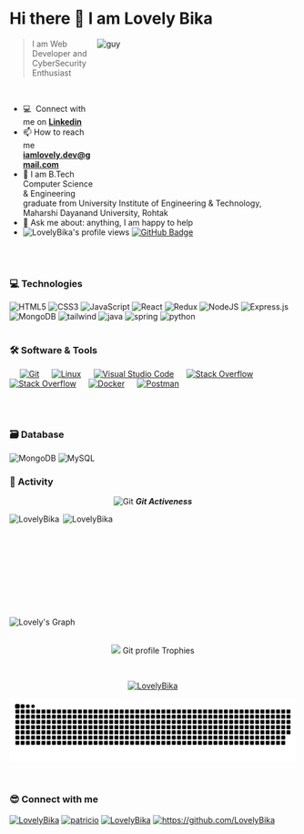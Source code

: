  
### <h1>Hi there 👋 I am Lovely Bika</h1>
 <img align="right" height="270px" alt="guy" width="350" src="https://i.pinimg.com/originals/e4/26/70/e426702edf874b181aced1e2fa5c6cde.gif" /> </a>
> I am Web Developer and CyberSecurity Enthusiast
<br />

<!--- 🌱 &nbsp;I'm currently studying for Bsc. (Hons.) in IT at University of Moratuwa-->
- :computer: &nbsp;Connect with me on **[Linkedin](https://www.linkedin.com/in/lovely-b2133619a/)**
- 📫 How to reach me **iamlovely.dev@gmail.com**
- 📝 I am B.Tech Computer Science & Engineering graduate from University Institute of Engineering & Technology, Maharshi Dayanand University, Rohtak 
- 💬 Ask me about: anything, I am happy to help
- 	<img src="https://komarev.com/ghpvc/?username=LovelyBika&label=Profile%20views&color=brightgreen&style=plastic" alt="LovelyBika's profile views" /> 
	<a href="https://github.com/LovelyBika?tab=followers"><img src="https://img.shields.io/github/followers/LovelyBika?label=Followers&style=social" alt="GitHub Badge"></a>
<br><br>

### 💻 Technologies 

<div>
  <img  alt="HTML5" src="https://img.shields.io/badge/html5-%23E34F26.svg?style=for-the-badge&logo=html5&logoColor=white"/>
  <img  alt="CSS3" src="https://img.shields.io/badge/css3-%231572B6.svg?style=for-the-badge&logo=css3&logoColor=white"/>
  <img  alt="JavaScript" src="https://img.shields.io/badge/javascript-%23323330.svg?style=for-the-badge&logo=javascript&logoColor=%23F7DF1E"/>
  <img  alt="React" src="https://img.shields.io/badge/react-%2320232a.svg?style=for-the-badge&logo=react&logoColor=%2361DAFB"/>
  <img  alt="Redux" src="https://img.shields.io/badge/redux-%23593d88.svg?style=for-the-badge&logo=redux&logoColor=white"/>  
  <img  alt="NodeJS" src="https://img.shields.io/badge/node.js-%2343853D.svg?style=for-the-badge&logo=node-dot-js&logoColor=white"/>
  <img  alt="Express.js" src="https://img.shields.io/badge/express.js-%23404d59.svg?style=for-the-badge&logo=express&logoColor=%2361DAFB"/>
  <img  alt="MongoDB" src ="https://img.shields.io/badge/MongoDB-%234ea94b.svg?style=for-the-badge&logo=mongodb&logoColor=white"/>
  <img  alt="tailwind" src="https://img.shields.io/badge/Tailwind_CSS-38B2AC?style=for-the-badge&logo=tailwind-css&logoColor=white"/>
  <img  alt="java" src ="https://img.shields.io/badge/Java-ED8B00?style=for-the-badge&logo=java&logoColor=white"/>
  <img  alt="spring" src ="https://img.shields.io/badge/Spring-6DB33F?style=for-the-badge&logo=spring&logoColor=white"/>
  <img  alt="python" src ="https://img.shields.io/badge/Python-14354C?style=for-the-badge&logo=python&logoColor=white"/>
  <br><br>
</div>

 ### 🛠️ Software & Tools
 
<p>
 &emsp;
    <a href="#"><img alt="Git" src="https://img.shields.io/badge/Git-F05032?style=for-the-badge&logo=git&logoColor=white"></a>
  &emsp;
    <a href="#"><img alt="Linux" src="https://img.shields.io/badge/Linux-FCC624?style=for-the-badge&logo=linux&logoColor=black"></a>
  &emsp;
    <a href="#"><img alt="Visual Studio Code" src="https://img.shields.io/badge/Visual_Studio_Code-0078D4?style=for-the-badge&logo=visual%20studio%20code&logoColor=white"></a>
  &emsp;
    <a href="#"><img alt="Stack Overflow" src="https://img.shields.io/badge/Stack_Overflow-FE7A16?style=for-the-badge&logo=stack-overflow&logoColor=white"></a>
&emsp;
    <a href="#"><img alt="Stack Overflow" src="https://img.shields.io/badge/MacOS--9cf?style=for-the-badge&logo=apple&logoColor=white"></a>
    &emsp;
    <a href="#"><img alt="Docker" src="https://img.shields.io/badge/Docker-2CA5E0?style=for-the-badge&logo=docker&logoColor=white"></a>
     &emsp;
    <a href="#"><img alt="Postman" src="https://img.shields.io/badge/Postman-FF6C37?style=for-the-badge&logo=Postman&logoColor=white"></a>
     &emsp;
    
    
</p>
<br><br>


### 🗃️ Database

![MongoDB](https://img.shields.io/badge/MongoDB-%234ea94b.svg?style=for-the-badge&logo=mongodb&logoColor=white)
![MySQL](https://img.shields.io/badge/mysql-%2300f.svg?style=for-the-badge&logo=mysql&logoColor=white)
 



### 🚥 Activity
<p align="center">
 <img src="https://media.giphy.com/media/W5eoZHPpUx9sapR0eu/giphy.gif" width="30" alt="Git"/>&nbsp;<i><b>Git Activeness</b></i>
</p>
 
<p>
 <img align="left" src="https://github-readme-stats.vercel.app/api/top-langs?username=LovelyBika&langs_count=8&show_icons=true&locale=en&layout=compact&theme=chartreuse-dark" alt="LovelyBika" />
</p>
<p>&nbsp;<img align="right" src="https://github-readme-stats.vercel.app/api?username=LovelyBika&show_icons=true&locale=en&theme=chartreuse-dark" alt="LovelyBika" width="410"/>
</p>

<br><br><br><br><br><br><br><br>

![Lovely's Graph](https://github-readme-activity-graph.vercel.app/graph?username=LovelyBika&custom_title=Lovely's%20GitHub%20Activity%20Graph&bg_color=0D1117&color=7F3FBF&line=7F3FBF&point=7F3FBF&area_color=FFFFFF&title_color=FFFFFF&area=true)
<br><br>
<p align="center">
 <img src="https://media.giphy.com/media/QaMcXSekUWx7aogAUr/giphy.gif" width="30" />&nbsp;Git profile Trophies
</p>
<br>


<p align="center">
 <a href="https://github.com/ryo-ma/github-profile-trophy">
  <img src="https://github-profile-trophy.vercel.app/?username=LovelyBika&layout=compact&theme=algolia" alt="LovelyBika" />
 </a>
</p>



<p align="center">
  <img  src="https://raw.githubusercontent.com/iscpatricio92/iscpatricio92/main/resources/img/github-contribution-grid-snake.svg"
    alt="LovelyBika" />
</p>


<br>

### 😎 Connect with me
<p align="left">
  
<a href="https://www.linkedin.com/in/lovely-b2133619a" target="blank"><img align="center" src="https://www.svgrepo.com/show/448234/linkedin.svg" alt="LovelyBika" height="30" width="40" /></a>
<a href="https://stackoverflow.com/users/19862215/lovely-bika" target="blank"><img align="center" src="https://www.svgrepo.com/show/475686/stackoverflow-color.svg" alt="patricio" height="30" width="40" /></a>
<a href="mailTo:iamlovely.dev@gmail.com" target="blank"> <img align="center" src="https://www.svgrepo.com/show/349378/gmail.svg" alt="LovelyBika" height="30" width="40" /></a>
<a href="https://github.com/LovelyBika" target="blank"> <img align="center" alt="https://github.com/LovelyBika" src="https://www.svgrepo.com/show/512317/github-142.svg" height="30" width="40" /></a>
</p>
<br>

<br>

